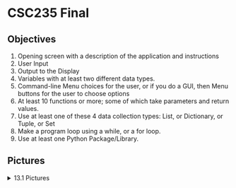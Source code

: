 # CSC235 Final

## Objectives
1. Opening screen with a description of the application and instructions
2. User Input
3. Output to the Display
4. Variables with at least two different data types.
5. Command-line Menu choices for the user, or if you do a GUI, then Menu buttons for the user to choose options
6. At least 10 functions or more; some of which take parameters and return values.
7. Use at least one of these 4 data collection types:  List, or Dictionary, or Tuple, or Set
8. Make a program loop using a while, or a for loop.
9. Use at least one Python Package/Library.

## Pictures
<details>
  <summary>13.1 Pictures</summary>

  ![](./images/13.1/image.png)
  ![](./images/13.1/image2.png)
  ![](./images/13.1/image3.png)
  ![](./images/13.1/image4.png)

</details>